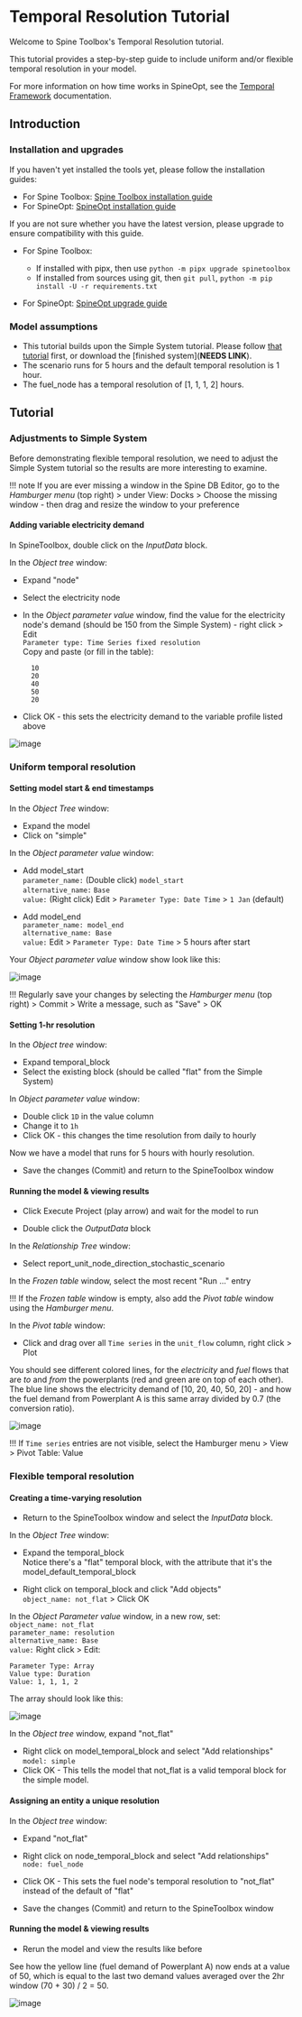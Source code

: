 # Temporal Resolution Tutorial

Welcome to Spine Toolbox's Temporal Resolution tutorial.

This tutorial provides a step-by-step guide to include uniform and/or flexible temporal resolution in your model.

For more information on how time works in SpineOpt, see the [Temporal Framework](https://spine-tools.github.io/SpineOpt.jl/latest/advanced_concepts/temporal_framework/) documentation.

## Introduction

### Installation and upgrades

If you haven't yet installed the tools yet, please follow the installation guides: 
- For Spine Toolbox: [Spine Toolbox installation guide](https://github.com/spine-tools/SpineOpt.jl#installation)
- For SpineOpt: [SpineOpt installation guide](https://github.com/spine-tools/Spine-Toolbox#installation)

If you are not sure whether you have the latest version, please upgrade to ensure compatibility with this guide.

- For Spine Toolbox:
    - If installed with pipx, then use `python -m pipx upgrade spinetoolbox`
    - If installed from sources using git, then `git pull`, `python -m pip install -U -r requirements.txt`

- For SpineOpt: [SpineOpt upgrade guide](https://github.com/spine-tools/SpineOpt.jl#upgrading)

### Model assumptions 

- This tutorial builds upon the Simple System tutorial. Please follow [that tutorial](https://spine-tools.github.io/SpineOpt.jl/latest/tutorial/simple_system/) first, or download the [finished system](**NEEDS LINK**).
- The scenario runs for 5 hours and the default temporal resolution is 1 hour.
- The fuel_node has a temporal resolution of [1, 1, 1, 2] hours.

## Tutorial

### Adjustments to Simple System

Before demonstrating flexible temporal resolution, we need to adjust the Simple System tutorial so the results are more interesting to examine.

!!! note If you are ever missing a window in the Spine DB Editor, go to the *Hamburger menu* (top right) > under View: Docks > Choose the missing window - then drag and resize the window to your preference

#### Adding variable electricity demand

In SpineToolbox, double click on the *InputData*  block.

In the *Object tree* window:
- Expand "node"
- Select the electricity node
- In the *Object parameter value* window, find the value for the electricity node's demand (should be 150 from the Simple System) - right click > Edit\
	`Parameter type: Time Series fixed resolution`\
	Copy and paste (or fill in the table):
	
		10
		20
		40
		50
		20

- Click OK - this sets the electricity demand to the variable profile listed above

![image](figs_temporal_resolution/temporal_resolution_time_series_demand.PNG)

### Uniform temporal resolution

#### Setting model start & end timestamps

In the *Object Tree* window:
- Expand the model
- Click on "simple"

In the *Object parameter value* window:
- Add model_start \
	`parameter_name:` (Double click) `model_start`\
	`alternative_name:` `Base`\
	`value:` (Right click) Edit > `Parameter Type: Date Time` > `1 Jan` (default)

- Add model_end\
	`parameter_name: model_end`\
	`alternative_name: Base`\
	`value:` Edit > `Parameter Type: Date Time` > 5 hours after start

Your *Object parameter value* window show look like this:

![image](figs_temporal_resolution/temporal_resolution_model_start_end.PNG)

!!! Regularly save your changes by selecting the *Hamburger menu* (top right) > Commit > Write a message, such as "Save" > OK

#### Setting 1-hr resolution

In the *Object tree* window:
- Expand temporal_block
- Select the existing block (should be called "flat" from the Simple System)

In *Object parameter value* window: 
- Double click `1D` in the value column
- Change it to `1h`
- Click OK - this changes the time resolution from daily to hourly

Now we have a model that runs for 5 hours with hourly resolution.

- Save the changes (Commit) and return to the SpineToolbox window

#### Running the model & viewing results

- Click Execute Project (play arrow) and wait for the model to run

- Double click the *OutputData* block

In the *Relationship Tree* window:

- Select report_unit_node_direction_stochastic_scenario

In the *Frozen table* window, select the most recent "Run ..." entry

!!! If the *Frozen table* window is empty, also add the *Pivot table* window using the *Hamburger menu*.

In the *Pivot table* window:
- Click and drag over all `Time series` in the `unit_flow` column, right click > Plot

You should see different colored lines, for the *electricity* and *fuel* flows that are *to* and *from* the powerplants (red and green are on top of each other). The blue line shows the electricity demand of [10, 20, 40, 50, 20] - and how the fuel demand from Powerplant A is this same array divided by 0.7 (the conversion ratio).

![image](figs_temporal_resolution/temporal_resolution_uniform_results.PNG)

!!! If `Time series` entries are not visible, select the Hamburger menu > View > Pivot Table: Value

### Flexible temporal resolution

#### Creating a time-varying resolution

- Return to the SpineToolbox window and select the *InputData* block.

In the *Object Tree* window:
- Expand the temporal_block\
Notice there's a "flat" temporal block, with the attribute that it's the model_default_temporal_block

- Right click on temporal_block and click "Add objects"\
`object_name: not_flat` > Click OK

In the *Object Parameter value* window, in a new row, set:\
	`object_name: not_flat`\
	`parameter_name: resolution`\
	`alternative_name: Base`\
	`value:` Right click > Edit:

	Parameter Type: Array
	Value type: Duration
	Value: 1, 1, 1, 2

The array should look like this: 

![image](figs_temporal_resolution/temporal_resolution_not_flat_time.PNG)

In the *Object tree* window, expand "not_flat"
- Right click on model_temporal_block and select "Add relationships"\
	`model: simple`
- Click OK - This tells the model that not_flat is a valid temporal block for the simple model.

#### Assigning an entity a unique resolution

In the *Object tree* window:
- Expand "not_flat"

- Right click on node_temporal_block and select "Add relationships"\
	`node: fuel_node`
- Click OK - This sets the fuel node's temporal resolution to "not_flat" instead of the default of "flat"



- Save the changes (Commit) and return to the SpineToolbox window

#### Running the model & viewing results

- Rerun the model and view the results like before

See how the yellow line (fuel demand of Powerplant A) now ends at a value of 50, which is equal to the last two demand values averaged over the 2hr window (70 + 30) / 2 = 50.

![image](figs_temporal_resolution/temporal_resolution_final_graph.PNG)


